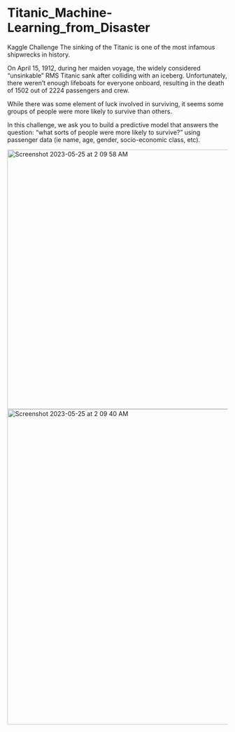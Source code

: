 # Titanic_Machine-Learning_from_Disaster
Kaggle Challenge
The sinking of the Titanic is one of the most infamous shipwrecks in history.

On April 15, 1912, during her maiden voyage, the widely considered “unsinkable” RMS Titanic sank after colliding with an iceberg. Unfortunately, there weren’t enough lifeboats for everyone onboard, resulting in the death of 1502 out of 2224 passengers and crew.

While there was some element of luck involved in surviving, it seems some groups of people were more likely to survive than others.

In this challenge, we ask you to build a predictive model that answers the question: “what sorts of people were more likely to survive?” using passenger data (ie name, age, gender, socio-economic class, etc).

<img width="594" alt="Screenshot 2023-05-25 at 2 09 58 AM" src="https://github.com/DarkInventor/Titanic_Machine-Learning_from_Disaster/assets/67015517/2fb7ab69-e4f4-47d6-b557-d53ce8128b19">

<img width="722" alt="Screenshot 2023-05-25 at 2 09 40 AM" src="https://github.com/DarkInventor/Titanic_Machine-Learning_from_Disaster/assets/67015517/a7729f81-8dc4-4f33-8839-6112a0b08d0c">
